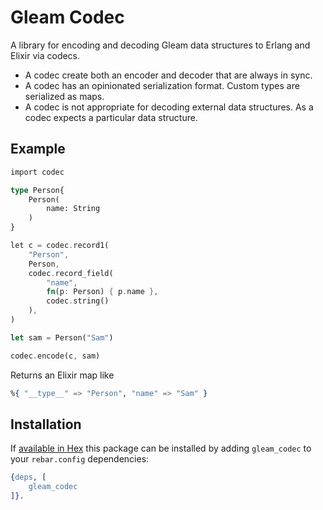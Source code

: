 # Gleam Codec

A library for encoding and decoding Gleam data structures to Erlang and Elixir via codecs.

- A codec create both an encoder and decoder that are always in sync.
- A codec has an opinionated serialization format. Custom types are serialized as maps.
- A codec is not appropriate for decoding external data structures. As a codec expects a particular data structure.

## Example

```rust
import codec

type Person{
	Person(
		name: String
	)
}

let c = codec.record1(
    "Person",
    Person,
    codec.record_field(
        "name",
        fn(p: Person) { p.name },
        codec.string()
    ),
)

let sam = Person("Sam")

codec.encode(c, sam)
```

Returns an Elixir map like

```elixir
%{ "__type__" => "Person", "name" => "Sam" }
```

## Installation

If [available in Hex](https://rebar3.org/docs/configuration/dependencies/#declaring-dependencies)
this package can be installed by adding `gleam_codec` to your `rebar.config` dependencies:

```erlang
{deps, [
    gleam_codec
]}.
```
